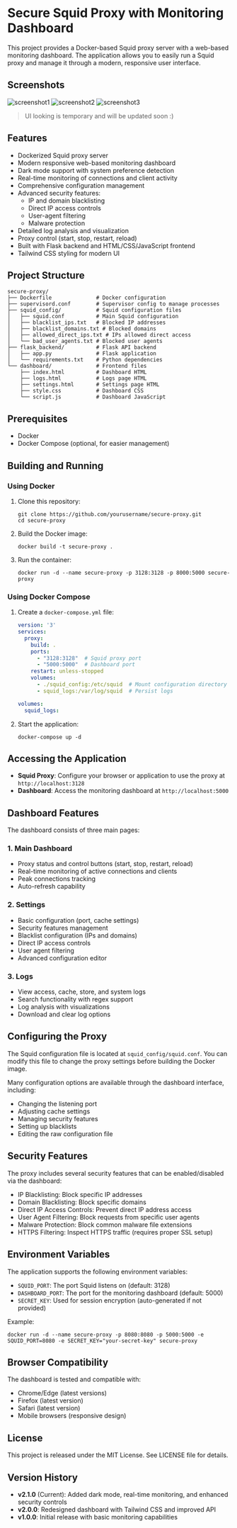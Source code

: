 # Secure Squid Proxy with Monitoring Dashboard

This project provides a Docker-based Squid proxy server with a web-based monitoring dashboard. The application allows you to easily run a Squid proxy and manage it through a modern, responsive user interface.

## Screenshots
![screenshot1](https://github.com/fabriziosalmi/secure-proxy/blob/main/screenshot_1.png?raw=true)
![screenshot2](https://github.com/fabriziosalmi/secure-proxy/blob/main/screenshot_2.png?raw=true)
![screenshot3](https://github.com/fabriziosalmi/secure-proxy/blob/main/screenshot_3.png?raw=true)

> UI looking is temporary and will be updated soon :)

## Features

- Dockerized Squid proxy server
- Modern responsive web-based monitoring dashboard
- Dark mode support with system preference detection
- Real-time monitoring of connections and client activity
- Comprehensive configuration management
- Advanced security features:
  - IP and domain blacklisting
  - Direct IP access controls
  - User-agent filtering
  - Malware protection
- Detailed log analysis and visualization
- Proxy control (start, stop, restart, reload)
- Built with Flask backend and HTML/CSS/JavaScript frontend
- Tailwind CSS styling for modern UI

## Project Structure

```
secure-proxy/
├── Dockerfile              # Docker configuration
├── supervisord.conf        # Supervisor config to manage processes
├── squid_config/           # Squid configuration files
│   ├── squid.conf          # Main Squid configuration
│   ├── blacklist_ips.txt   # Blocked IP addresses
│   ├── blacklist_domains.txt # Blocked domains
│   ├── allowed_direct_ips.txt # IPs allowed direct access
│   └── bad_user_agents.txt # Blocked user agents
├── flask_backend/          # Flask API backend
│   ├── app.py              # Flask application
│   └── requirements.txt    # Python dependencies
└── dashboard/              # Frontend files
    ├── index.html          # Dashboard HTML
    ├── logs.html           # Logs page HTML
    ├── settings.html       # Settings page HTML
    ├── style.css           # Dashboard CSS
    └── script.js           # Dashboard JavaScript
```

## Prerequisites

- Docker
- Docker Compose (optional, for easier management)

## Building and Running

### Using Docker

1. Clone this repository:
   ```
   git clone https://github.com/yourusername/secure-proxy.git
   cd secure-proxy
   ```

2. Build the Docker image:
   ```
   docker build -t secure-proxy .
   ```

3. Run the container:
   ```
   docker run -d --name secure-proxy -p 3128:3128 -p 8000:5000 secure-proxy
   ```

### Using Docker Compose

1. Create a `docker-compose.yml` file:
   ```yaml
   version: '3'
   services:
     proxy:
       build: .
       ports:
         - "3128:3128"  # Squid proxy port
         - "5000:5000"  # Dashboard port
       restart: unless-stopped
       volumes:
         - ./squid_config:/etc/squid  # Mount configuration directory
         - squid_logs:/var/log/squid  # Persist logs
   
   volumes:
     squid_logs:
   ```

2. Start the application:
   ```
   docker-compose up -d
   ```

## Accessing the Application

- **Squid Proxy**: Configure your browser or application to use the proxy at `http://localhost:3128`
- **Dashboard**: Access the monitoring dashboard at `http://localhost:5000`

## Dashboard Features

The dashboard consists of three main pages:

### 1. Main Dashboard
- Proxy status and control buttons (start, stop, restart, reload)
- Real-time monitoring of active connections and clients
- Peak connections tracking
- Auto-refresh capability

### 2. Settings
- Basic configuration (port, cache settings)
- Security features management
- Blacklist configuration (IPs and domains)
- Direct IP access controls
- User agent filtering
- Advanced configuration editor

### 3. Logs
- View access, cache, store, and system logs
- Search functionality with regex support
- Log analysis with visualizations
- Download and clear log options

## Configuring the Proxy

The Squid configuration file is located at `squid_config/squid.conf`. You can modify this file to change the proxy settings before building the Docker image.

Many configuration options are available through the dashboard interface, including:

- Changing the listening port
- Adjusting cache settings
- Managing security features
- Setting up blacklists
- Editing the raw configuration file

## Security Features

The proxy includes several security features that can be enabled/disabled via the dashboard:

- IP Blacklisting: Block specific IP addresses
- Domain Blacklisting: Block specific domains
- Direct IP Access Controls: Prevent direct IP address access
- User Agent Filtering: Block requests from specific user agents
- Malware Protection: Block common malware file extensions
- HTTPS Filtering: Inspect HTTPS traffic (requires proper SSL setup)

## Environment Variables

The application supports the following environment variables:

- `SQUID_PORT`: The port Squid listens on (default: 3128)
- `DASHBOARD_PORT`: The port for the monitoring dashboard (default: 5000)
- `SECRET_KEY`: Used for session encryption (auto-generated if not provided)

Example:
```
docker run -d --name secure-proxy -p 8080:8080 -p 5000:5000 -e SQUID_PORT=8080 -e SECRET_KEY="your-secret-key" secure-proxy
```

## Browser Compatibility

The dashboard is tested and compatible with:
- Chrome/Edge (latest versions)
- Firefox (latest version)
- Safari (latest version)
- Mobile browsers (responsive design)

## License

This project is released under the MIT License. See LICENSE file for details.

## Version History

- **v2.1.0** (Current): Added dark mode, real-time monitoring, and enhanced security controls
- **v2.0.0**: Redesigned dashboard with Tailwind CSS and improved API
- **v1.0.0**: Initial release with basic monitoring capabilities
